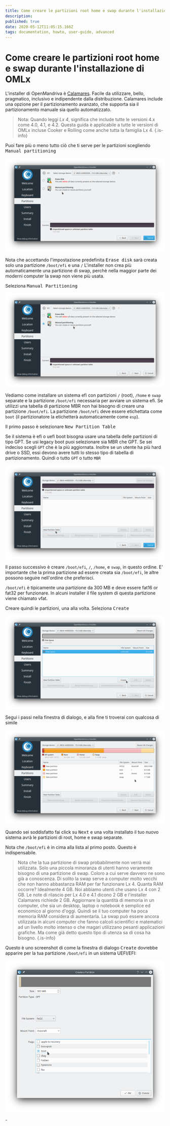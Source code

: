 ```yaml
---
title: Come creare le partizioni root home e swap durante l'installazione di OMLx
description: 
published: true
date: 2020-05-12T11:05:15.166Z
tags: documentation, howto, user-guide, advanced
---
```


# Come creare le partizioni root home e swap durante l'installazione di OMLx

L'installer di OpenMandriva è  [Calamares](http://calamares.io/).
Facile da utilizzare, bello, pragmatico, inclusivo e  indipendente dalla distribuzione.
Calamares include una opzione per il partizionamento avanzato, che supporta sia il partizionamento manuale sia quello automatizzato.

> Nota: Quando leggi *Lx 4*, significa che include tutte le versioni 4.x come 4.0, 4.1, e 4.2. Questa guida è applicabile a tutte le versioni di OMLx incluse Cooker e Rolling come anche tutta la famiglia Lx 4.
{.is-info}

Puoi fare più o meno tutto ciò che ti serve per le partizioni scegliendo <kbd>Manual partitioning</kbd>

![root-home-swap-01.png](/images/root-home-swap-01.png)

Nota che accettando l'impostazione predefinita <kbd>Erase disk</kbd> sarà creata solo una partizione `/boot/efi` e una `/`
L'installer non crea più automaticamente una partizione di swap, perchè nella maggior parte dei moderni computer la swap non viene più usata.

Seleziona <kbd>Manual Partitioning</kbd>

![root-home-swap-02.png](/images/root-home-swap-02.png)

Vediamo come installare un sistema efi con partizioni `/` (root), `/home` e `swap` separate e la partizione `/boot/efi` necessaria per avviare un sistema efi. Se utilizzi una tabella di partizione MBR non hai bisogno di creare una partizione `/boot/efi`.
La partizione `/boot/efi` deve essere etichettata come `boot` (il partizionatore la etichetterà automaticamente come `esp`).

Il primo passo è selezionare <kbd>New Partition Table</kbd>

Se il sistema è efi o uefi boot bisogna usare una tabella delle partizioni di tipo GPT.
Se usi legacy boot puoi selezionare sia MBR che GPT. Se sei indeciso scegli `GPT` che è la più aggiornata. Inoltre se un utente ha più hard drive o SSD, essi devono avere tutti lo stesso tipo di tabella di partizionamento. Quindi o tutto `GPT` o tutto `MBR`

![root-home-swap-03.png](/images/root-home-swap-03.png)

Il passo successivo è creare `/boot/efi`, `/`, `/home`, e `swap`, in questo ordine.
E' importante che la prima partizione ad essere creata sia `/boot/efi`, le altre possono seguire nell'ordine che preferisci.

`/boot/efi` è tipicamente una partizione da 300 MB e deve essere fat16 or fat32 per funzionare. In alcuni installer il file system di questa partizione viene chiamato vfat.

Creare quindi le partizioni, una alla volta.
Seleziona <kbd>Create</kbd>

![root-home-swap-04.png](/images/root-home-swap-04.png)

Segui i passi nella finestra di dialogo, e alla fine ti troverai con qualcosa di simile

![root-home-swap-06.png](/images/root-home-swap-06.png)

Quando sei soddisfatto fai click su <kbd>Next</kbd> e una volta installato il tuo nuovo sistema avrà le partizioni di root, home e swap separate.

Nota che `/boot/efi` è in cima alla lista al primo posto. Questo è indispensabile.

> Nota che la tua partizione di swap probabilmente non verrà mai utilizzata. Solo una piccola minoranza di utenti hanno veramente bisogno di una partizione di swap. Coloro a cui serve davvero ne sono già a conoscenza. Di solito la swap serve a computer molto vecchi che non hanno abbastanza RAM per far funzionare Lx 4.
Quanta RAM occorre? Idealmente 4 GB. Noi abbiamo utenti che usano Lx 4 con 2 GB. Le note di rilascio per Lx 4.0 e 4.1 dicono 2 GB e l'installer Calamares richiede 2 GB.  Aggiornare la quantità di memoria in un computer, che sia un desktop, laptop o notebook è semplice ed economico al giorno d'oggi. Quindi se il tuo computer ha poca memoria RAM considera di aumentarla.
La swap può essere ancora utilizzata in alcuni computer che fanno calcoli scientifici e matematici ad un livello molto intenso o che magari utilizzano pesanti applicazioni grafiche. Ma come già detto questo tipo di utenza sa di cosa ha bisogno.
{.is-info}

Questo è uno screenshot di come la finestra di dialogo <kbd>Create</kbd> dovrebbe apparire per la tua partizione `/boot/efi`  in un sistema UEFI/EFI:

![root-home-swap-05.png](/images/root-home-swap-05.png)

\-